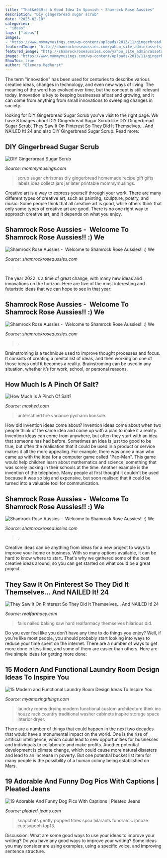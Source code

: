 ```yaml
---
title: "That&#039;s A Good Idea In Spanish ~ Shamrock Rose Aussies"
description: "Diy gingerbread sugar scrub"
date: "2023-02-10"
categories:
- "ideas"
tags: ["ideas"]
images:
- "https://www.mommymusings.com/wp-content/uploads/2013/11/gingerbread-sugar-scrub-4.jpg"
featuredImage: "http://shamrockroseaussies.com/yahoo_site_admin/assets/images/DSC_0125.153161648_std.JPG"
featured_image: "http://shamrockroseaussies.com/yahoo_site_admin/assets/images/DSC_0576.13110654_std.jpg"
image: "https://www.mommymusings.com/wp-content/uploads/2013/11/gingerbread-sugar-scrub-4.jpg"
ShowToc: true
author: "Elenora Medhurst"
---
```



The term "innovation" has been used for centuries to describe various creative ideas, changes in technology, and even new ways of living. The meaning of the word has evolved over time, but the concept is still relevant today. Innovation is key to keeping businesses afloat and growing, and it can come from anything from small innovations to sweeping changes in society.

	

		
looking for DIY Gingerbread Sugar Scrub you've visit to the right page. We have 8 Images about DIY Gingerbread Sugar Scrub like DIY Gingerbread Sugar Scrub, They Saw It On Pinterest So They Did It Themselves… And NAILED It! 24 and also DIY Gingerbread Sugar Scrub. Read more:
		
    
## DIY Gingerbread Sugar Scrub

<img loading=lazy src="https://www.mommymusings.com/wp-content/uploads/2013/11/gingerbread-sugar-scrub-4.jpg" onerror="this.onerror=null;this.src='https://tse3.mm.bing.net/th?id=OIP.mzMbRrccCgRdI-ok5DuNHQHaLH&amp;pid=15.1';" alt="DIY Gingerbread Sugar Scrub">

_Source: mommymusings.com_

>scrub sugar christmas diy gingerbread homemade recipe gift gifts labels idea collect jars jar later printable mommymusings. 

	

Creative art is a way to express yourself through your work. There are many different types of creative art, such as painting, sculpture, poetry, and music. Some people think that all creative art is good, while others think that only some types of creative art are good. There is no one right way to approach creative art, and it depends on what you enjoy.

    
## Shamrock Rose Aussies - ﻿﻿﻿ Welcome To Shamrock Rose Aussies!! :) We

<img loading=lazy src="http://shamrockroseaussies.com/yahoo_site_admin/assets/images/DSC_0125.153161648_std.JPG" onerror="this.onerror=null;this.src='https://tse3.mm.bing.net/th?id=OIP.2td0aTQxdBsn541BgcNljwHaEr&amp;pid=15.1';" alt="Shamrock Rose Aussies - ﻿﻿﻿ Welcome to Shamrock Rose Aussies!! :) We">

_Source: shamrockroseaussies.com_

>. 

	

The year 2022 is a time of great change, with many new ideas and innovations on the horizon. Here are five of the most interesting and futuristic ideas that we can hope to see in that year:

    
## Shamrock Rose Aussies - ﻿﻿﻿ Welcome To Shamrock Rose Aussies!! :) We

<img loading=lazy src="http://shamrockroseaussies.com/yahoo_site_admin/assets/images/DSC_0576.13110654_std.jpg" onerror="this.onerror=null;this.src='https://tse2.mm.bing.net/th?id=OIP.BLTOL6XPwbDDRtMsusZ51AHaGR&amp;pid=15.1';" alt="Shamrock Rose Aussies - ﻿﻿﻿ Welcome to Shamrock Rose Aussies!! :) We">

_Source: shamrockroseaussies.com_

>. 

	

Brainstroming is a technique used to improve thought processes and focus. It consists of creating a mental list of ideas, and then working on one of those ideas until it becomes a reality. Brainstroming can be used in any situation, whether it’s for work, school, or personal reasons.

    
## How Much Is A Pinch Of Salt?

<img loading=lazy src="https://www.mashed.com/img/gallery/how-much-is-a-pinch-of-salt/whats-the-difference-between-a-dash-and-a-pinch-of-salt-1571337221.jpg" onerror="this.onerror=null;this.src='https://tse1.mm.bing.net/th?id=OIP.uQhr0erKRtgNsQWZDFAeKgHaEK&amp;pid=15.1';" alt="How Much Is A Pinch Of Salt?">

_Source: mashed.com_

>unterschied trie variance pycharm konsole. 

	

How did invention ideas come about?
Invention ideas come about when two people think of the same idea and come up with a plan to make it a reality. Invention ideas can come from anywhere, but often they start with an idea that someone has had before. Sometimes an idea is just too good to be true, but often the realisation that it could be used in a product or service makes it all the more appealing. For example, there was once a man who came up with the idea for a computer game called "Pac-Man". This game would help children learn about mathematics and science, something that was sorely lacking in their schools at the time. Another example is the invention of the telephone. Many people at first thought it couldn't be used because it was so big and expensive, but soon realised that it could be turned into a valuable tool for communication.

    
## Shamrock Rose Aussies - ﻿﻿﻿ Welcome To Shamrock Rose Aussies!! :) We

<img loading=lazy src="http://shamrockroseaussies.com/yahoo_site_admin/assets/images/DSC_0756.10500148_std.jpg" onerror="this.onerror=null;this.src='https://tse1.mm.bing.net/th?id=OIP.GbFGas-ayDWMUd_9vgedSwHaGO&amp;pid=15.1';" alt="Shamrock Rose Aussies - ﻿﻿﻿ Welcome to Shamrock Rose Aussies!! :) We">

_Source: shamrockroseaussies.com_

>. 

	

Creative ideas can be anything from ideas for a new project to ways to improve your home or business. With so many options available, it can be hard to know where to start. That's why we gathered some of the best creative ideas around, so you can get started on what could be a great project.

    
## They Saw It On Pinterest So They Did It Themselves… And NAILED It! 24

<img loading=lazy src="http://www.realfarmacy.com/wp-content/uploads/2014/07/f1h63-pinterest17-516x1024.jpg" onerror="this.onerror=null;this.src='https://tse3.mm.bing.net/th?id=OIP.yGFYbT2QzAhy_O-QL7ddUQHaOs&amp;pid=15.1';" alt="They Saw It On Pinterest So They Did It Themselves… And NAILED It! 24">

_Source: realfarmacy.com_

>fails nailed baking saw hard realfarmacy themselves hilarious did. 

	

Do you ever feel like you don’t have any time to do things you enjoy? Well, if you’re like most people, you should probably start looking into ways to reduce your time spent on the internet. There are a number of ways to get more done in less time, and some of them are easier than others. Here are five simple ideas for getting more done: 
    
## 15 Modern And Functional Laundry Room Design Ideas To Inspire You

<img loading=lazy src="http://myamazingthings.com/wp-content/uploads/2016/11/Laundry-Room.-Laundry-Room-Ideas.-Laundry-room-with-custom-cabinets-storage-space-and-drying-rack.-Laundry-Room-Design.-THINK-architecture-Inc.-.jpg" onerror="this.onerror=null;this.src='https://tse1.mm.bing.net/th?id=OIP.s6xtsC6a0ZNR0Inh5lD2TwHaLE&amp;pid=15.1';" alt="15 Modern and Functional Laundry Room Design Ideas To Inspire You">

_Source: myamazingthings.com_

>laundry rooms drying modern functional custom architecture think inc houzz rack country traditional washer cabinets inspire storage space interior dryer. 

	

There are a number of things that could happen in the next two decades that would have a monumental impact on the world. One is the rise of artificial intelligence, which could lead to new opportunities for businesses and individuals to collaborate and make profits. Another potential development is climate change, which could cause more natural disasters and lead to an increase in poverty. But one potential bucket list item for many people is the possibility of a human colony being established on Mars.

    
## 19 Adorable And Funny Dog Pics With Captions | Pleated Jeans

<img loading=lazy src="https://pleated-jeans.com/wp-content/uploads/2017/08/doo-13.jpg" onerror="this.onerror=null;this.src='https://tse1.mm.bing.net/th?id=OIP.XuV4VoTHscQfRdiOEaktpgHaKl&amp;pid=15.1';" alt="19 Adorable And Funny Dog Pics With Captions | Pleated Jeans">

_Source: pleated-jeans.com_

>snapchats gently popped titres spca hilarants funoramic ipnoze cutesypooh top13. 

	

Discussion: What are some good ways to use your ideas to improve your writing?
Do you have any good ways to improve your writing? Some ideas you may consider are using examples, using a specific voice, and improving sentence structure.

